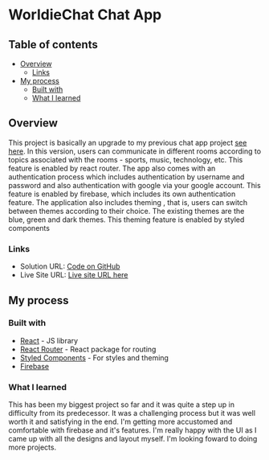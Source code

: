 # WorldieChat  Chat App


## Table of contents

- [Overview](#overview)
  - [Links](#links)
- [My process](#my-process)
  - [Built with](#built-with)
  - [What I learned](#what-i-learned)


## Overview

  This project is basically an upgrade to my previous chat app project [see here](https://github.com/ikennaezef/worldie-chat-test/). In this version, users can communicate in different rooms according to topics associated with the rooms - sports, music, technology, etc. This feature is enabled by react router. The app also comes with an authentication process which includes authentication by username and password and also authentication with google via your google account. This feature is enabled by firebase, which includes its own authentication feature. The application also includes theming , that is, users can switch between themes according to their choice. The existing themes are the blue, green and dark themes. This theming feature is enabled by styled components



### Links

- Solution URL: [Code on GitHub](https://github.com/ikennaezef/worldiechat/)
- Live Site URL: [Live site URL here](https://worldiechat.web.app)

## My process

### Built with

- [React](https://reactjs.org/) - JS library
- [React Router](https://reactrouter.com) - React package for routing
- [Styled Components](https://styled-components.com/) - For styles and theming
- [Firebase](https://firebase.google.com)


### What I learned

This has been my biggest project so far and it was quite a step up in difficulty from its predecessor. It was a challenging process but it was well worth it and satisfying in the end. I'm getting more accustomed and comfortable with firebase and it's features. I'm really happy with the UI as I came up with all the designs and layout myself.
I'm looking foward to doing more projects.

